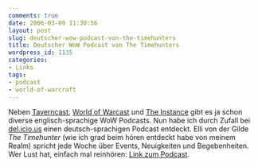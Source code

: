 ```yaml
---
comments: true
date: 2006-03-09 11:30:56
layout: post
slug: deutscher-wow-podcast-von-the-timehunters
title: Deutscher WoW Podcast von The Timehunters
wordpress_id: 1135
categories:
- Links
tags:
- podcast
- world-of-warcraft
---
```


Neben [Taverncast](http://taverncast.com/), [World of Warcast](http://worldofwarcast.com/) und [The Instance](http://www.theinstance.net/) gibt es ja schon diverse englisch-sprachige WoW Podcasts. Nun habe ich durch Zufall bei [del.icio.us](http://del.icio.us/tag/worldofwarcraft/) einen deutsch-sprachigen Podcast entdeckt. Elli von der Gilde _The Timehunter_ (wie ich grad beim hören entdeckt habe von meinem Realm) spricht jede Woche über Events, Neuigkeiten und Begebenheiten. Wer Lust hat, einfach mal reinhören: [Link zum Podcast](http://timehunters.podspot.de/). 
